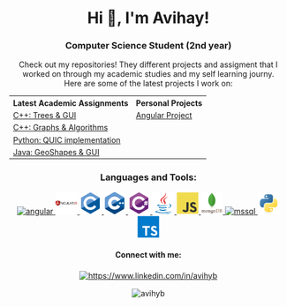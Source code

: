 <h1 align="center">Hi 👋, I'm Avihay!</h1>
<h3 align="center">Computer Science Student (2nd year)</h3>
<p align="center">
  Check out my repositories! They different projects and assigment that I worked on through my academic studies and my self learning journy.
  <br>
  Here are some of the latest projects I work on:
</p>
<table align="center">
  <tr>
    <th>Latest Academic Assignments</th>
    <th>Personal Projects</th>
  </tr>
  <tr>
    <td><a href="https://github.com/avihyb/CPP-EX4">C++: Trees & GUI</a></td>
    <td><a href="https://github.com/avihyb/avihyb.github.io">Angular Project</a></td>
  </tr>
  <tr>
    <td><a href="https://github.com/avihyb/CPP_EX1_24">C++: Graphs & Algorithms</a></td>
    <td><a href=""></a></td>
  </tr>
  <tr>
    <td><a href="https://github.com/avihyb/final-project-network">Python: QUIC implementation</a></td>
    <td><a href=""></a></td>
  </tr>
  <tr>
    <td><a href="https://github.com/avihyb/GeoShapes-Java-Project">Java: GeoShapes & GUI</a></td>
    <td><a href="https://github.com/avihyb/task-manager-python"></a></td>
  </tr>
</table>

<h3 align="center">Languages and Tools:</h3>
<p align="center"> <a href="https://angular.io" target="_blank" rel="noreferrer"> <img src="https://angular.io/assets/images/logos/angular/angular.svg" alt="angular" width="40" height="40"/> </a> <a href="https://angular.io" target="_blank" rel="noreferrer"> <img src="https://raw.githubusercontent.com/devicons/devicon/master/icons/angularjs/angularjs-original-wordmark.svg" alt="angularjs" width="40" height="40"/> </a> <a href="https://www.cprogramming.com/" target="_blank" rel="noreferrer"> <img src="https://raw.githubusercontent.com/devicons/devicon/master/icons/c/c-original.svg" alt="c" width="40" height="40"/> </a> <a href="https://www.w3schools.com/cpp/" target="_blank" rel="noreferrer"> <img src="https://raw.githubusercontent.com/devicons/devicon/master/icons/cplusplus/cplusplus-original.svg" alt="cplusplus" width="40" height="40"/> </a> <a href="https://www.w3schools.com/cs/" target="_blank" rel="noreferrer"> <img src="https://raw.githubusercontent.com/devicons/devicon/master/icons/csharp/csharp-original.svg" alt="csharp" width="40" height="40"/> </a> <a href="https://www.java.com" target="_blank" rel="noreferrer"> <img src="https://raw.githubusercontent.com/devicons/devicon/master/icons/java/java-original.svg" alt="java" width="40" height="40"/> </a> <a href="https://developer.mozilla.org/en-US/docs/Web/JavaScript" target="_blank" rel="noreferrer"> <img src="https://raw.githubusercontent.com/devicons/devicon/master/icons/javascript/javascript-original.svg" alt="javascript" width="40" height="40"/> </a> <a href="https://www.mongodb.com/" target="_blank" rel="noreferrer"> <img src="https://raw.githubusercontent.com/devicons/devicon/master/icons/mongodb/mongodb-original-wordmark.svg" alt="mongodb" width="40" height="40"/> </a> <a href="https://www.microsoft.com/en-us/sql-server" target="_blank" rel="noreferrer"> <img src="https://www.svgrepo.com/show/303229/microsoft-sql-server-logo.svg" alt="mssql" width="40" height="40"/> </a> <a href="https://www.python.org" target="_blank" rel="noreferrer"> <img src="https://raw.githubusercontent.com/devicons/devicon/master/icons/python/python-original.svg" alt="python" width="40" height="40"/> </a> <a href="https://www.typescriptlang.org/" target="_blank" rel="noreferrer"> <img src="https://raw.githubusercontent.com/devicons/devicon/master/icons/typescript/typescript-original.svg" alt="typescript" width="40" height="40"/> </a> </p>


<h4 align="center">Connect with me:</h4>
<p align="center">
<a href="https://linkedin.com/in/https://www.linkedin.com/in/avihyb" target="blank"><img align="center" src="https://raw.githubusercontent.com/rahuldkjain/github-profile-readme-generator/master/src/images/icons/Social/linked-in-alt.svg" alt="https://www.linkedin.com/in/avihyb" height="20" width="40" /></a>
</p>

<p align="center"><img align="center" src="https://github-readme-stats.vercel.app/api/top-langs?username=avihyb&show_icons=true&locale=en&layout=compact" alt="avihyb" /></p>
